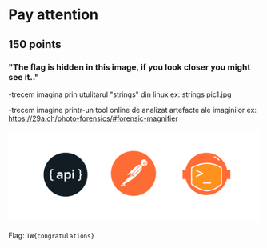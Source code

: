 # Pay attention
## 150 points
### "The flag is hidden in this image, if you look closer you might see it.."

-trecem imagina prin utulitarul "strings" din linux ex: strings pic1.jpg

-trecem imagine printr-un tool online de analizat artefacte ale imaginilor ex: https://29a.ch/photo-forensics/#forensic-magnifier

![image](static/pic2.png)

Flag: `TW{congratulations}`